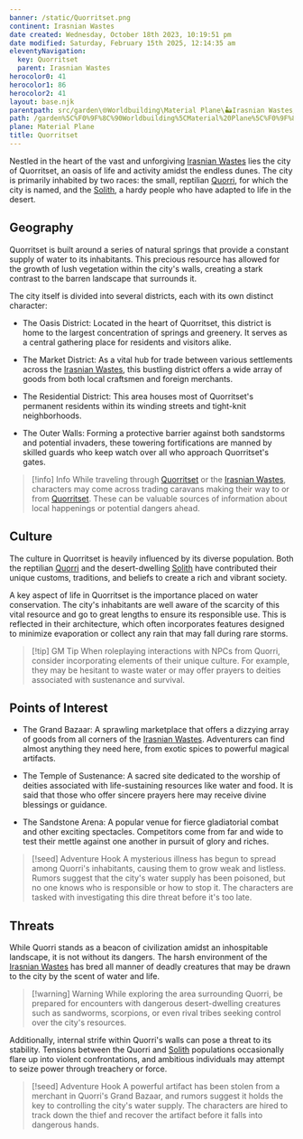 ```yaml
---
banner: /static/Quorritset.png
continent: Irasnian Wastes
date created: Wednesday, October 18th 2023, 10:19:51 pm
date modified: Saturday, February 15th 2025, 12:14:35 am
eleventyNavigation:
  key: Quorritset
  parent: Irasnian Wastes
herocolor0: 41
herocolor1: 86
herocolor2: 41
layout: base.njk
parentpath: src/garden\🌐Worldbuilding\Material Plane\🏜️Irasnian Wastes/Irasnian Wastes.md
path: /garden%5C%F0%9F%8C%90Worldbuilding%5CMaterial%20Plane%5C%F0%9F%8F%9C%EF%B8%8FIrasnian%20Wastes%5CRegions/Quorritset/
plane: Material Plane
title: Quorritset
---
```


Nestled in the heart of the vast and unforgiving [Irasnian Wastes](/garden/%F0%9F%8C%90Worldbuilding/Material%20Plane/%F0%9F%8F%9C%EF%B8%8FIrasnian%20Wastes/Irasnian%20Wastes) lies the city of Quorritset, an oasis of life and activity amidst the endless dunes. The city is primarily inhabited by two races: the small, reptilian [Quorri](/garden/%F0%9F%8C%90Worldbuilding/Material%20Plane/%F0%9F%8F%9C%EF%B8%8FIrasnian%20Wastes/Factions/Quorri), for which the city is named, and the [Solith](/garden/%F0%9F%8C%90Worldbuilding/Material%20Plane/%F0%9F%8F%9C%EF%B8%8FIrasnian%20Wastes/Factions/Solith), a hardy people who have adapted to life in the desert.

## Geography

Quorritset is built around a series of natural springs that provide a constant supply of water to its inhabitants. This precious resource has allowed for the growth of lush vegetation within the city's walls, creating a stark contrast to the barren landscape that surrounds it.

The city itself is divided into several districts, each with its own distinct character:

- The Oasis District: Located in the heart of Quorritset, this district is home to the largest concentration of springs and greenery. It serves as a central gathering place for residents and visitors alike.

- The Market District: As a vital hub for trade between various settlements across the [Irasnian Wastes](/garden/%F0%9F%8C%90Worldbuilding/Material%20Plane/%F0%9F%8F%9C%EF%B8%8FIrasnian%20Wastes/Irasnian%20Wastes), this bustling district offers a wide array of goods from both local craftsmen and foreign merchants.

- The Residential District: This area houses most of Quorritset's permanent residents within its winding streets and tight-knit neighborhoods.

- The Outer Walls: Forming a protective barrier against both sandstorms and potential invaders, these towering fortifications are manned by skilled guards who keep watch over all who approach Quorritset's gates.

> [!info] Info
> While traveling through [Quorritset](/garden/%F0%9F%8C%90Worldbuilding/Material%20Plane/%F0%9F%8F%9C%EF%B8%8FIrasnian%20Wastes/Regions/Quorritset) or the [Irasnian Wastes](/garden/%F0%9F%8C%90Worldbuilding/Material%20Plane/%F0%9F%8F%9C%EF%B8%8FIrasnian%20Wastes/Irasnian%20Wastes), characters may come across trading caravans making their way to or from [Quorritset](/garden/%F0%9F%8C%90Worldbuilding/Material%20Plane/%F0%9F%8F%9C%EF%B8%8FIrasnian%20Wastes/Regions/Quorritset). These can be valuable sources of information about local happenings or potential dangers ahead.

## Culture

The culture in Quorritset is heavily influenced by its diverse population. Both the reptilian [Quorri](/garden/%F0%9F%8C%90Worldbuilding/Material%20Plane/%F0%9F%8F%9C%EF%B8%8FIrasnian%20Wastes/Factions/Quorri) and the desert-dwelling [Solith](/garden/%F0%9F%8C%90Worldbuilding/Material%20Plane/%F0%9F%8F%9C%EF%B8%8FIrasnian%20Wastes/Factions/Solith) have contributed their unique customs, traditions, and beliefs to create a rich and vibrant society.

A key aspect of life in Quorritset is the importance placed on water conservation. The city's inhabitants are well aware of the scarcity of this vital resource and go to great lengths to ensure its responsible use. This is reflected in their architecture, which often incorporates features designed to minimize evaporation or collect any rain that may fall during rare storms.

> [!tip] GM Tip
> When roleplaying interactions with NPCs from Quorri, consider incorporating elements of their unique culture. For example, they may be hesitant to waste water or may offer prayers to deities associated with sustenance and survival.

## Points of Interest

- The Grand Bazaar: A sprawling marketplace that offers a dizzying array of goods from all corners of the [Irasnian Wastes](/garden/%F0%9F%8C%90Worldbuilding/Material%20Plane/%F0%9F%8F%9C%EF%B8%8FIrasnian%20Wastes/Irasnian%20Wastes). Adventurers can find almost anything they need here, from exotic spices to powerful magical artifacts.

- The Temple of Sustenance: A sacred site dedicated to the worship of deities associated with life-sustaining resources like water and food. It is said that those who offer sincere prayers here may receive divine blessings or guidance.

- The Sandstone Arena: A popular venue for fierce gladiatorial combat and other exciting spectacles. Competitors come from far and wide to test their mettle against one another in pursuit of glory and riches.

>[!seed] Adventure Hook
> A mysterious illness has begun to spread among Quorri's inhabitants, causing them to grow weak and listless. Rumors suggest that the city's water supply has been poisoned, but no one knows who is responsible or how to stop it. The characters are tasked with investigating this dire threat before it's too late.

## Threats

While Quorri stands as a beacon of civilization amidst an inhospitable landscape, it is not without its dangers. The harsh environment of the [Irasnian Wastes](/garden/%F0%9F%8C%90Worldbuilding/Material%20Plane/%F0%9F%8F%9C%EF%B8%8FIrasnian%20Wastes/Irasnian%20Wastes) has bred all manner of deadly creatures that may be drawn to the city by the scent of water and life.

> [!warning] Warning
> While exploring the area surrounding Quorri, be prepared for encounters with dangerous desert-dwelling creatures such as sandworms, scorpions, or even rival tribes seeking control over the city's resources.

Additionally, internal strife within Quorri's walls can pose a threat to its stability. Tensions between the Quorri and [Solith](/garden/%F0%9F%8C%90Worldbuilding/Material%20Plane/%F0%9F%8F%9C%EF%B8%8FIrasnian%20Wastes/Factions/Solith) populations occasionally flare up into violent confrontations, and ambitious individuals may attempt to seize power through treachery or force.

> [!seed] Adventure Hook
> A powerful artifact has been stolen from a merchant in Quorri's Grand Bazaar, and rumors suggest it holds the key to controlling the city's water supply. The characters are hired to track down the thief and recover the artifact before it falls into dangerous hands.